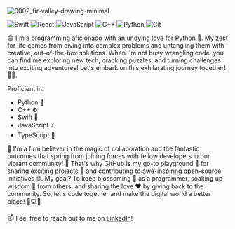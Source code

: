 ![0002_fir-valley-drawing-minimal](https://github.com/Marlvin12/Marlvin12/assets/122947486/22017810-7d63-4687-b0a0-3975a4dfd5f1)


![Swift](https://img.shields.io/badge/-Swift-orange?style=flat-square&logo=Swift&logoColor=white)
![React](https://img.shields.io/badge/-React-61DAFB?style=flat-square&logo=react&logoColor=white)
![JavaScript](https://img.shields.io/badge/-JavaScript-F7DF1E?style=flat-square&logo=javascript&logoColor=white)
![C++](https://img.shields.io/badge/-C++-00599C?style=flat-square&logo=c%2B%2B&logoColor=white)
![Python](https://img.shields.io/badge/-Python-3776AB?style=flat-square&logo=Python&logoColor=white)
![Git](https://img.shields.io/badge/Git-F05032?style=flat&logo=git&logoColor=white)


😄 I'm a programming aficionado with an undying love for Python 🐍. My zest for life comes from diving into complex problems and untangling them with creative, out-of-the-box solutions. When I'm not busy wrangling code, you can find me exploring new tech, cracking puzzles, and turning challenges into exciting adventures! Let's embark on this exhilarating journey together! 🚀🌟.

Proficient in:

- Python 🐍
- C++ ⚙️
- Swift 🦉
- JavaScript ⚡.
- TypeScript 📘

🎉 I'm a firm believer in the magic of collaboration and the fantastic outcomes that spring from joining forces with fellow developers in our vibrant community! 🌟 That's why GitHub is my go-to playground 🎢 for sharing exciting projects 🚀 and contributing to awe-inspiring open-source initiatives 🌐. My goal? To keep blossoming 🌱 as a programmer, soaking up wisdom 🧠 from others, and sharing the love ❤️ by giving back to the community. So, let's code together and make the digital world a better place! 🌈💻💫






📫 Feel free to reach out to me on [LinkedIn](https://www.linkedin.com/in/marlvingoremusandu)!


